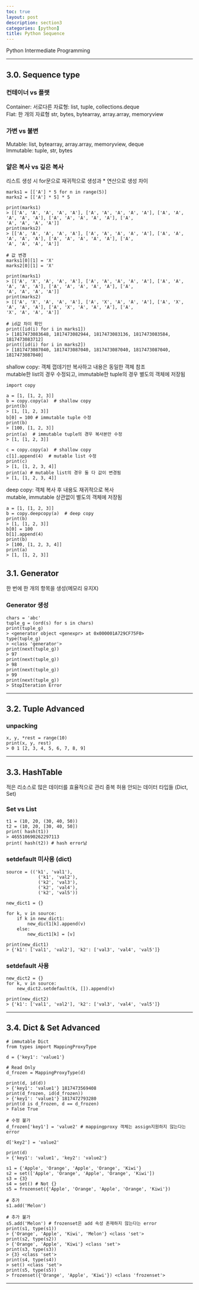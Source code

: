 ```yaml
---
toc: true
layout: post
description: section3
categories: [python]
title: Python Sequence
---
```


Python Intermediate Programming

---

## 3.0. Sequence type

### 컨테이너 vs 플랫
Container: 서로다른 자료형: list, tuple, collections.deque  
Flat: 한 개의 자료형 str, bytes, bytearray, array.array, memoryview  

### 가변 vs 불변
Mutable: list, bytearray, array.array, memoryview, deque  
Immutable: tuple, str, bytes  

### 얕은 복사 vs 깊은 복사  

리스트 생성 시 for문으로 재귀적으로 생성과 \* 연산으로 생성 차이
```
marks1 = [['A'] * 5 for n in range(5)]
marks2 = [['A'] * 5] * 5

print(marks1)
> [['A', 'A', 'A', 'A', 'A'], ['A', 'A', 'A', 'A', 'A'], ['A', 'A', 'A', 'A', 'A'], ['A', 'A', 'A', 'A', 'A'], ['A', 
'A', 'A', 'A', 'A']]
print(marks2)
> [['A', 'A', 'A', 'A', 'A'], ['A', 'A', 'A', 'A', 'A'], ['A', 'A', 'A', 'A', 'A'], ['A', 'A', 'A', 'A', 'A'], ['A', 
'A', 'A', 'A', 'A']]

# 값 변경
marks1[0][1] = 'X'
marks2[0][1] = 'X'

print(marks1)
> [['A', 'X', 'A', 'A', 'A'], ['A', 'A', 'A', 'A', 'A'], ['A', 'A', 'A', 'A', 'A'], ['A', 'A', 'A', 'A', 'A'], ['A', 
'A', 'A', 'A', 'A']]
print(marks2)
> [['A', 'X', 'A', 'A', 'A'], ['A', 'X', 'A', 'A', 'A'], ['A', 'X', 'A', 'A', 'A'], ['A', 'X', 'A', 'A', 'A'], ['A', 
'X', 'A', 'A', 'A']]

# id값 차이 확인
print([id(i) for i in marks1])
> [1817473083648, 1817473082944, 1817473083136, 1817473083584, 1817473083712]
print([id(i) for i in marks2])
> [1817473087040, 1817473087040, 1817473087040, 1817473087040, 1817473087040]
```

shallow copy: 객체 껍데기만 복사하고 내용은 동일한 객체 참조  
mutable한 list의 경우 수정되고, immutable한 tuple의 경우 별도의 객체에 저장됨  
```
import copy

a = [1, [1, 2, 3]]
b = copy.copy(a)  # shallow copy
print(b)    
> [1, [1, 2, 3]]
b[0] = 100 # immutable tuple 수정
print(b) 
> [100, [1, 2, 3]]
print(a)  # immutable tuple의 경우 복사본만 수정
> [1, [1, 2, 3]] 

c = copy.copy(a)  # shallow copy
c[1].append(4)  # mutable list 수정
print(c)    
> [1, [1, 2, 3, 4]] 
print(a) # mutable list의 경우 둘 다 값이 변경됨
> [1, [1, 2, 3, 4]] 

```

deep copy: 객체 복사 후 내용도 재귀적으로 복사  
mutable, immutable 상관없이 별도의 객체에 저장됨  
```
a = [1, [1, 2, 3]]
b = copy.deepcopy(a)  # deep copy
print(b)    
> [1, [1, 2, 3]]
b[0] = 100
b[1].append(4)
print(b)    
> [100, [1, 2, 3, 4]] 
print(a)    
> [1, [1, 2, 3]]
```



## 3.1. Generator
한 번에 한 개의 항목을 생성(메모리 유지X)  


### Generator 생성

```
chars = 'abc'
tuple_g = (ord(s) for s in chars)
print(tuple_g)
> <generator object <genexpr> at 0x000001A729CF75F0>
type(tuple_g)
> <class 'generator'>
print(next(tuple_g))
> 97
print(next(tuple_g))
> 98
print(next(tuple_g))
> 99
print(next(tuple_g)) 
> StopIteration Error

```


---

## 3.2. Tuple Advanced

### unpacking
```
x, y, *rest = range(10)
print(x, y, rest)
> 0 1 [2, 3, 4, 5, 6, 7, 8, 9]
```


---

## 3.3. HashTable
적은 리소스로 많은 데이터를 효율적으로 관리
중복 허용 안되는 데이터 타입들 (Dict, Set)

### Set vs List

```
t1 = (10, 20, (30, 40, 50))
t2 = (10, 20, [30, 40, 50])
print( hash(t1))
> 465510690262297113
print( hash(t2)) # hash error남
```

### setdefault 미사용 (dict)
```
source = (('k1', 'val1'),
            ('k1', 'val2'),
            ('k2', 'val3'),
            ('k2', 'val4'),
            ('k2', 'val5'))

new_dict1 = {}

for k, v in source:
    if k in new_dict1:
        new_dict1[k].append(v)
    else:
        new_dict1[k] = [v]

print(new_dict1)
> {'k1': ['val1', 'val2'], 'k2': ['val3', 'val4', 'val5']}
```

### setdefault 사용
```
new_dict2 = {}
for k, v in source:
    new_dict2.setdefault(k, []).append(v)

print(new_dict2)
> {'k1': ['val1', 'val2'], 'k2': ['val3', 'val4', 'val5']}
```

---
## 3.4. Dict & Set Advanced

```
# immutable Dict
from types import MappingProxyType

d = {'key1': 'value1'}

# Read Only
d_frozen = MappingProxyType(d)

print(d, id(d))
> {'key1': 'value1'} 1817473569408
print(d_frozen, id(d_frozen))
> {'key1': 'value1'} 1817472793280
print(d is d_frozen, d == d_frozen)
> False True

# 수정 불가
d_frozen['key1'] = 'value2' # mappingproxy 객체는 assign지원하지 않는다는 error

d['key2'] = 'value2'

print(d)
> {'key1': 'value1', 'key2': 'value2'}

s1 = {'Apple', 'Orange', 'Apple', 'Orange', 'Kiwi'}
s2 = set(['Apple', 'Orange', 'Apple', 'Orange', 'Kiwi'])
s3 = {3}
s4 = set() # Not {}
s5 = frozenset({'Apple', 'Orange', 'Apple', 'Orange', 'Kiwi'})

# 추가
s1.add('Melon')

# 추가 불가
s5.add('Melon') # frozenset은 add 속성 존재하지 않는다는 error
print(s1, type(s1))
> {'Orange', 'Apple', 'Kiwi', 'Melon'} <class 'set'>
print(s2, type(s2))
> {'Orange', 'Apple', 'Kiwi'} <class 'set'>
print(s3, type(s3))
> {3} <class 'set'>
print(s4, type(s4))
> set() <class 'set'>
print(s5, type(s5))
> frozenset({'Orange', 'Apple', 'Kiwi'}) <class 'frozenset'>

```



---
